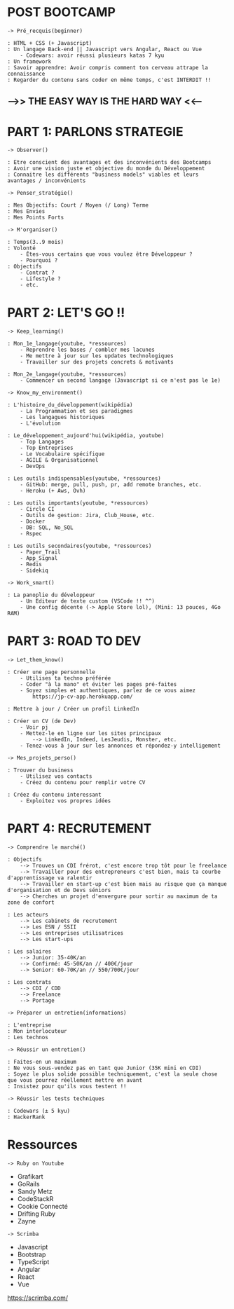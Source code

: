 # POST BOOTCAMP

`-> Pré_recquis(beginner)`

    : HTML + CSS (+ Javascript)
    : Un langage Back-end || Javascript vers Angular, React ou Vue
    	- Codewars: avoir réussi plusieurs katas 7 kyu
    : Un framework
    : Savoir apprendre: Avoir compris comment ton cerveau attrape la connaissance
    : Regarder du contenu sans coder en même temps, c'est INTERDIT !!

## -->> THE EASY WAY IS THE HARD WAY <<--

# PART 1: PARLONS STRATEGIE

`-> Observer()`

    : Etre conscient des avantages et des inconvénients des Bootcamps
    : Avoir une vision juste et objective du monde du Développement
    : Connaitre les différents "business models" viables et leurs avantages / inconvénients

`-> Penser_stratégie()`

    : Mes Objectifs: Court / Moyen (/ Long) Terme
    : Mes Envies
    : Mes Points Forts

`-> M'organiser()`

    : Temps(3..9 mois)
    : Volonté
    	- Êtes-vous certains que vous voulez être Développeur ?
    	- Pourquoi ?
    : Objectifs
    	- Contrat ?
    	- Lifestyle ?
    	- etc.

# PART 2: LET'S GO !!

`-> Keep_learning()`

    : Mon_1e_langage(youtube, *ressources)
    	- Reprendre les bases / combler mes lacunes
    	- Me mettre à jour sur les updates technologiques
    	- Travailler sur des projets concrets & motivants

    : Mon_2e_langage(youtube, *ressources)
    	- Commencer un second langage (Javascript si ce n'est pas le 1e)

`-> Know_my_environment()`

    : L'histoire_du_développement(wikipédia)
    	- La Programmation et ses paradigmes
    	- Les langagues historiques
    	- L'évolution

    : Le_développement_aujourd'hui(wikipédia, youtube)
    	- Top Langages
    	- Top Entreprises
    	- Le Vocabulaire spécifique
    	- AGILE & Organisationnel
    	- DevOps

    : Les outils indispensables(youtube, *ressources)
    	- GitHub: merge, pull, push, pr, add remote branches, etc.
    	- Heroku (+ Aws, Ovh)

    : Les outils importants(youtube, *ressources)
    	- Circle CI
    	- Outils de gestion: Jira, Club_House, etc.
    	- Docker
    	- DB: SQL, No_SQL
    	- Rspec

    : Les outils secondaires(youtube, *ressources)
    	- Paper_Trail
    	- App_Signal
    	- Redis
    	- Sidekiq

`-> Work_smart()`

    : La panoplie du développeur
    	- Un Editeur de texte custom (VSCode !! ^^)
    	- Une config décente (-> Apple Store lol), (Mini: 13 pouces, 4Go RAM)

# PART 3: ROAD TO DEV

`-> Let_them_know()`

    : Créer une page personnelle
    	- Utilises ta techno préférée
    	- Coder "à la mano" et éviter les pages pré-faites
    	- Soyez simples et authentiques, parlez de ce vous aimez
    		https://jp-cv-app.herokuapp.com/

    : Mettre à jour / Créer un profil LinkedIn

    : Créer un CV (de Dev)
    	- Voir pj
    	- Mettez-le en ligne sur les sites principaux
    		--> LinkedIn, Indeed, LesJeudis, Monster, etc.
    	- Tenez-vous à jour sur les annonces et répondez-y intelligement

`-> Mes_projets_perso()`

    : Trouver du business
    	- Utilisez vos contacts
    	- Créez du contenu pour remplir votre CV

    : Créez du contenu interessant
    	- Exploitez vos propres idées

# PART 4: RECRUTEMENT

`-> Comprendre le marché()`

    : Objectifs
    	--> Trouves un CDI frérot, c'est encore trop tôt pour le freelance
    	--> Travailler pour des entrepreneurs c'est bien, mais ta courbe d'apprentissage va ralentir
    	--> Travailler en start-up c'est bien mais au risque que ça manque d'organisation et de Devs séniors
    	--> Cherches un projet d'envergure pour sortir au maximum de ta zone de confort

    : Les acteurs
    	--> Les cabinets de recrutement
    	--> Les ESN / SSII
    	--> Les entreprises utilisatrices
    	--> Les start-ups

    : Les salaires
    	--> Junior: 35-40K/an
    	--> Confirmé: 45-50K/an // 400€/jour
    	--> Senior: 60-70K/an // 550/700€/jour

    : Les contrats
    	--> CDI / CDD
    	--> Freelance
    	--> Portage

`-> Préparer un entretien(informations)`

    : L'entreprise
    : Mon interlocuteur
    : Les technos

`-> Réussir un entretien()`

    : Faites-en un maximum
    : Ne vous sous-vendez pas en tant que Junior (35K mini en CDI)
    : Soyez le plus solide possible techniquement, c'est la seule chose que vous pourrez réellement mettre en avant
    : Insistez pour qu'ils vous testent !!

`-> Réussir les tests techniques`

    : Codewars (± 5 kyu)
    : HackerRank

# Ressources

`-> Ruby on Youtube`

- Grafikart
- GoRails
- Sandy Metz
- CodeStackR
- Cookie Connecté
- Drifting Ruby
- Zayne

`-> Scrimba`

- Javascript
- Bootstrap
- TypeScript
- Angular
- React
- Vue

https://scrimba.com/
